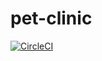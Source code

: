 # pet-clinic

[![CircleCI](https://circleci.com/gh/fabiomqs/pet-clinic/tree/master.svg?style=svg)](https://circleci.com/gh/fabiomqs/pet-clinic/tree/master)